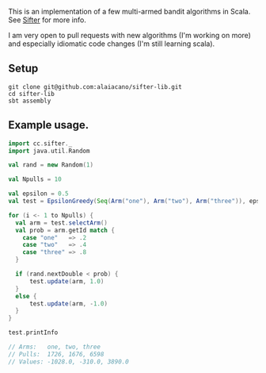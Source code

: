 This is an implementation of a few multi-armed bandit algorithms in Scala. See [Sifter](http://www.sifter.cc) for more info.

I am very open to pull requests with new algorithms (I'm working on more) and especially idiomatic code changes (I'm still learning scala).

## Setup

    git clone git@github.com:alaiacano/sifter-lib.git
    cd sifter-lib
    sbt assembly

## Example usage.

```scala
import cc.sifter._
import java.util.Random

val rand = new Random(1)

val Npulls = 10

val epsilon = 0.5
val test = EpsilonGreedy(Seq(Arm("one"), Arm("two"), Arm("three")), epsilon)

for (i <- 1 to Npulls) {
  val arm = test.selectArm()
  val prob = arm.getId match {
    case "one"   => .2
    case "two"   => .4
    case "three" => .8
  }

  if (rand.nextDouble < prob) {
      test.update(arm, 1.0)
  }
  else {
      test.update(arm, -1.0)
  }
}

test.printInfo

// Arms:   one, two, three
// Pulls:  1726, 1676, 6598
// Values: -1028.0, -310.0, 3890.0
```
